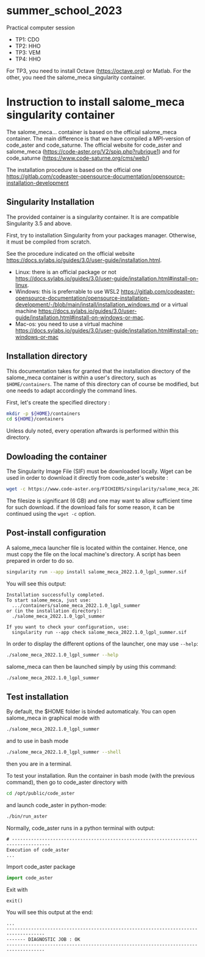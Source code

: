 # summer_school_2023
Practical computer session

- TP1: CDO
- TP2: HHO
- TP3: VEM
- TP4: HHO

For TP3, you need to install Octave (https://octave.org) or Matlab. For the other, you need the salome_meca singularity container.

# Instruction to install salome_meca singularity container
The salome_meca... container is based on the official salome_meca container. The main difference is that we have compiled a MPI-version of code_aster and code_saturne. The official website for code_aster and salome_meca (https://code-aster.org/V2/spip.php?rubrique1) and for code_saturne (https://www.code-saturne.org/cms/web/)

The installation procedure is based on the official one https://gitlab.com/codeaster-opensource-documentation/opensource-installation-development

## Singularity Installation

The provided container is a singularity container. It is are compatible
Singularity 3.5 and above.

First, try to installation Singularity from your packages manager.
Otherwise, it must be compiled from scratch.

See the procedure indicated on the official website https://docs.sylabs.io/guides/3.0/user-guide/installation.html. 
- Linux: there is an official package or not https://docs.sylabs.io/guides/3.0/user-guide/installation.html#install-on-linux. 
- Windows: this is preferrable to use WSL2 https://gitlab.com/codeaster-opensource-documentation/opensource-installation-development/-/blob/main/install/installation_windows.md or a virtual machine https://docs.sylabs.io/guides/3.0/user-guide/installation.html#install-on-windows-or-mac.
- Mac-os: you need to use a virtual machine https://docs.sylabs.io/guides/3.0/user-guide/installation.html#install-on-windows-or-mac

## Installation directory

This documentation takes for granted that the installation directory of
the salome_meca container is within a user's directory, such as
`$HOME/containers`. The name of this directory can of
course be modified, but one needs to adapt accordingly the command
lines.

First, let's create the specified directory :

```bash
mkdir -p ${HOME}/containers
cd ${HOME}/containers
```

Unless duly noted, every operation aftwards is performed within this
directory.

## Dowloading the container

The Singularity Image File (SIF) must be downloaded locally. Wget can be
used in order to download it directly from code_aster's website :

```bash
wget -c https://www.code-aster.org/FICHIERS/singularity/salome_meca_2022.1.0_lgpl_summer.sif
```

The filesize is significant (6 GB) and one may want to allow sufficient
time for such download. if the download fails for some reason, it can be
continued using the `wget -c` option.

## Post-install configuration

A salome_meca launcher file is located within the container. Hence, one
must copy the file on the local machine's directory. A script has been
prepared in order to do so.

```bash
singularity run --app install salome_meca_2022.1.0_lgpl_summer.sif
```

You will see this output:

```none
Installation successfully completed.
To start salome_meca, just use:
  .../containers/salome_meca_2022.1.0_lgpl_summer
or (in the installation directory):
  ./salome_meca_2022.1.0_lgpl_summer

If you want to check your configuration, use:
  singularity run --app check salome_meca_2022.1.0_lgpl_summer.sif
```

In order to display the different options of the launcher, one may use
`--help`:

```bash
./salome_meca_2022.1.0_lgpl_summer --help
```

salome_meca can then be launched simply by using this command:

```bash
./salome_meca_2022.1.0_lgpl_summer
```
## Test installation
By default, the $HOME folder is binded automaticaly. You can open salome_meca in graphical mode with

```bash
./salome_meca_2022.1.0_lgpl_summer
```

and to use in bash mode
```bash
./salome_meca_2022.1.0_lgpl_summer --shell
```

then you are in a terminal. 

To test your installation. Run the container in bash mode (with the previous command), then go to code_aster directory with 

```bash
cd /opt/public/code_aster
```
and launch code_aster in python-mode:

```bash
./bin/run_aster
```
Normally, code_aster runs in a python terminal with output:

```none
# ------------------------------------------------------------------------------------
Execution of code_aster
...
```
Import code_aster package
```python
import code_aster
```

Exit with 
```python
exit()
```
You will see this output at the end:

```none
...
------------------------------------------------------------------------------------
------- DIAGNOSTIC JOB : OK
------------------------------------------------------------------------------------
```
